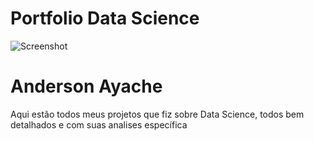 # Portfolio Data Science

![Screenshot](imagem.png)


# Anderson Ayache 
Aqui estão todos meus projetos que fiz sobre Data Science, todos bem detalhados e com suas analises específica 


